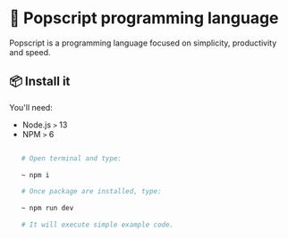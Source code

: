 # 🍿 Popscript programming language
Popscript is a programming language focused on simplicity, productivity and speed.
## 📦 Install it
You'll need:
- Node.js `>` 13
- NPM `>` 6
```bash

   # Open terminal and type:
  
   ~ npm i
  
   # Once package are installed, type:
  
   ~ npm run dev
  
   # It will execute simple example code.
  
```